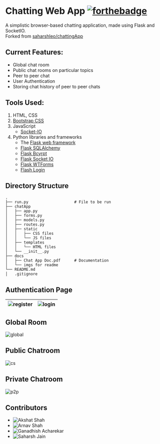 # Chatting Web App  [![forthebadge](https://forthebadge.com/images/badges/made-with-python.svg)](https://forthebadge.com)  
A simplistic browser-based chatting application, made using Flask and SocketIO.  
Forked from [saharshleo/chattingApp](https://github.com/saharshleo/chattingApp)  
<!-- The documentation can be found ![**here**](https://github.com/saharshleo/chattingApp/blob/master/docs/Chat%20App%20Doc.pdf) -->

## Current Features:
* Global chat room
* Public chat rooms on particular topics
* Peer to peer chat
* User Authentication
* Storing chat history of peer to peer chats

## Tools Used:
1. HTML, CSS
2. [Bootstrap CSS](https://getbootstrap.com/)
3. JavaScript
    * [Socket-IO](https://socket.io/)
4. Python libraries and frameworks
    * The [Flask web framework](https://flask.palletsprojects.com/en/1.1.x/)
    * [Flask SQLAlchemy](https://flask-sqlalchemy.palletsprojects.com/en/2.x/)
    * [Flask Bcyrpt](https://flask-bcrypt.readthedocs.io/en/latest/)
    * [Flask Socket IO](https://flask-socketio.readthedocs.io/en/latest/)
    * [Flask WTForms](https://flask-wtf.readthedocs.io/en/stable/)
    * [Flash Login](https://flask-login.readthedocs.io/en/latest/)
    
    
## Directory Structure
    .
    ├── run.py                    # File to be run
    ├── chatApp                  
    │   ├── app.py                
    │   ├── forms.py 
    │   ├── models.py 
    │   ├── routes.py 
    │   ├── static                
    │   │   ├── CSS files          
    │   │   └── JS files
    │   ├── templates             
    │   │   └── HTML files
    │   └── __init__.py           
    ├── docs                    
    │   ├── Chat App Doc.pdf      # Documentation
    │   └── imgs for readme       
    └── README.md 
    │   .gitignore


## Authentication Page
|![register](https://github.com/saharshleo/chattingApp/blob/master/docs/register.jpg)|![login](https://github.com/saharshleo/chattingApp/blob/master/docs/login.jpg)|
|:---:|:---:|

## Global Room
![global](https://github.com/saharshleo/chattingApp/blob/master/docs/global-room.jpg)

## Public Chatroom
![cs](https://github.com/saharshleo/chattingApp/blob/master/docs/room1.jpg)

## Private Chatroom
![p2p](https://github.com/saharshleo/chattingApp/blob/master/docs/room2.jpg)

## Contributors
* ![Akshat Shah](https://github.com/akshatshah21)  
* ![Arnav Shah](https://github.com/CaptainArnav)
* ![Ganadhish Acharekar](https://github.com/ganadhish1999)
* ![Saharsh Jain](https://github.com/saharshleo)





